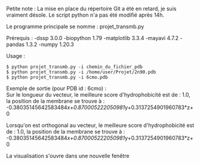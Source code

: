 Petite note : La mise en place du répertoire Git a été en retard, je suis vraiment désole. Le script python n'a pas été modifié après 14h. 

Le programme principale se nomme : projet_transmb.py 

Prérequis : 
-dssp 3.0.0
-biopython 1.79
-matplotlib 3.3.4
-mayavi 4.7.2
-pandas 1.3.2
-numpy 1.20.3

Usage : 
```
$ python projet_transmb.py -i chemin_du_fichier_pdb 
$ python projet_transmb.py -i /home/user/Projet/2n90.pdb
$ python projet_transmb.py -i 6cmo.pdb  
```

Exemple de sortie (pour PDB id : 6cmo) :  
Sur le longueur du vecteur, le meilleure score d'hydrophobicité est de : 1.0, la position de la membrane se trouve à : -0.38035145642583484*x+0.870005222050981*y+0.3137254901960783*z+0



Lorsqu'on est orthogonal au vecteur, le meilleure score d'hydrophobicité est de : 1.0, la position de la membrane se trouve à : -0.38035145642583484*x+0.870005222050981*y+0.3137254901960783*z+0

La visualisation s'ouvre dans une nouvelle fenêtre
